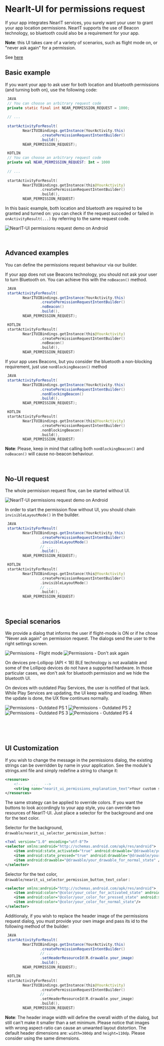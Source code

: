 # NearIt-UI for permissions request
If your app integrates NearIT services, you surely want your user to grant your app location permissions. NearIT supports the use of Beacon technology, so bluetooth could also be a requirement for your app.

__Note__: this UI takes care of a variety of scenarios, such as flight mode on, or "never ask again" for a permission.

See [here](#special-scenarios)

## Basic example
If you want your app to ask user for both location and bluetooth permissions (and turning both on), use the following code:

```java
 JAVA
 // You can choose an arbitrary request code
 private static final int NEAR_PERMISSION_REQUEST = 1000;
 
 // ...
 
 startActivityForResult(
        NearITUIBindings.getInstance(YourActivity.this)
                .createPermissionRequestIntentBuilder()
                .build(),
        NEAR_PERMISSION_REQUEST);
```

```kotlin
 KOTLIN
 // You can choose an arbitrary request code
 private val NEAR_PERMISSION_REQUEST: Int = 1000
 
 // ...
 
 startActivityForResult(
        NearITUIBindings.getInstance(this@YourActivity)
                .createPermissionRequestIntentBuilder()
                .build(),
        NEAR_PERMISSION_REQUEST)
```

In this basic example, both location and bluetooth are required to be granted and turned on: you can check if the request succeded or failed in `onActivityResult(...)` by referring to the same request code.

![NearIT-UI permissions request demo on Android](permissions_request.gif)

<br>

## Advanced examples
You can define the permissions request behaviour via our builder.

If your app does not use Beacons technology, you should not ask your user to turn Bluetooth on. You can achieve this with the `noBeacon()` method.

```java
 JAVA
 startActivityForResult(
        NearITUIBindings.getInstance(YourActivity.this)
                .createPermissionRequestIntentBuilder()
                .noBeacon()
                .build(),
        NEAR_PERMISSION_REQUEST);
```

```kotlin
 KOTLIN
 startActivityForResult(
        NearITUIBindings.getInstance(this@YourActivity)
                .createPermissionRequestIntentBuilder()
                .noBeacon()
                .build(),
        NEAR_PERMISSION_REQUEST)
```

If your app uses Beacons, but you consider the bluetooth a non-blocking requirement, just use `nonBlockingBeacon()` method

```java
 JAVA
 startActivityForResult(
        NearITUIBindings.getInstance(YourActivity.this)
                .createPermissionRequestIntentBuilder()
                .nonBlockingBeacon()
                .build(),
        NEAR_PERMISSION_REQUEST);
```

```kotlin
 KOTLIN
 startActivityForResult(
        NearITUIBindings.getInstance(this@YourActivity)
                .createPermissionRequestIntentBuilder()
                .nonBlockingBeacon()
                .build(),
        NEAR_PERMISSION_REQUEST)
```

**Note**: Please, keep in mind that calling both `nonBlockingBeacon()` and `noBeacon()` will cause no-beacon behaviour.

<br>

## No-UI request
The whole permisison request flow, can be started without UI. 

![NearIT-UI permissions request demo on Android](permissions_request_invisible.gif)

In order to start the permission flow without UI, you should chain `invisibleLayoutMode()` in the builder.

```java
 JAVA
 startActivityForResult(
        NearITUIBindings.getInstance(YourActivity.this)
                .createPermissionRequestIntentBuilder()
                .invisibleLayoutMode()
                // ...
                .build(),
        NEAR_PERMISSION_REQUEST);
```

```kotlin
 KOTLIN
 startActivityForResult(
        NearITUIBindings.getInstance(this@YourActivity)
                .createPermissionRequestIntentBuilder()
                .invisibleLayoutMode()
                // ...
                .build(),
        NEAR_PERMISSION_REQUEST)
```

<br>

## Special scenarios

We provide a dialog that informs the user if flight-mode is ON or if he chose "Never ask again" on permission request. The dialogs send the user to the right settings screen.

![Permissions - Flight mode](flight_mode.gif)
![Permissions - Don't ask again](dont_ask_again.gif)

On devices pre-Lollipop (API < 18) BLE technology is not available and some of the Lollipop devices do not have a supported hardware. In those particular cases, we don't ask for bluetooth permission and we hide the bluetooth UI. 

On devices with outdated Play Services, the user is notified of that lack. While Play Services are updating, the UI keep waiting and loading. When the update is done, the UX flow continues normally.

![Permissions - Outdated PS 1](outdated_play_services1.png)
![Permissions - Outdated PS 2](outdated_play_services2.png)
![Permissions - Outdated PS 3](outdated_play_services3.png)
![Permissions - Outdated PS 4](outdated_play_services4.png)

<br>
<br>
<br>

## UI Customization

If you wish to change the message in the permissions dialog, the existing strings can be overridden by name in your application. See the module's strings.xml file and simply redefine a string to change it:

```xml
<resources>
    <!--    ...   -->
    <string name="nearit_ui_permissions_explanation_text">Your custom string</string>
</resources>
```

The same strategy can be applied to override colors. If you want the buttons to look accordingly to your app style, you can override two resources of NearIT-UI. Just place a selector for the background and one for the text color.

Selector for the background, `drawable/nearit_ui_selector_permission_button` :

```xml
<?xml version="1.0" encoding="utf-8"?>
<selector xmlns:android="http://schemas.android.com/apk/res/android">
    <item android:state_activated="true" android:drawable="@drawable/your_drawable_for_activated_state" />
    <item android:state_pressed="true" android:drawable="@drawable/your_drawable_for_selected_state" />
    <item android:drawable="@drawable/your_drawable_for_normal_state" />
</selector>
```

Selector for the text color, `drawable/nearit_ui_selector_permission_button_text_color` :

```xml
<selector xmlns:android="http://schemas.android.com/apk/res/android">
    <item android:color="@color/your_color_for_activated_state" android:state_activated="true"/>
    <item android:color="@color/your_color_for_pressed_state" android:state_pressed="true"/>
    <item android:color="@color/your_color_for_normal_state"/>
</selector>
```

Additionaly, if you wish to replace the header image of the permissions request dialog, you must provide your own image and pass its id to the following method of the builder:

```java
 JAVA
 startActivityForResult(
        NearITUIBindings.getInstance(YourActivity.this)
                .createPermissionRequestIntentBuilder()
                // ...
                .setHeaderResourceId(R.drawable.your_image) 
                .build(),
        NEAR_PERMISSION_REQUEST);
```

```kotlin
 KOTLIN
 startActivityForResult(
        NearITUIBindings.getInstance(this@YourActivity)
                .createPermissionRequestIntentBuilder()
                // ...
                .setHeaderResourceId(R.drawable.your_image) 
                .build(),
        NEAR_PERMISSION_REQUEST)
```

**Note**: The header image width will define the overall width of the dialog, but still can't make it smaller than a set minimum. Please notice that images with wrong aspect-ratio can cause an unwanted layout distortion.
The default header dimensions are: `width=300dp` and `height=110dp`. Please consider using the same dimensions.
